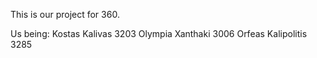 This is our project for 360.

Us being:	Kostas Kalivas		3203
		Olympia Xanthaki	3006
		Orfeas Kalipolitis	3285
